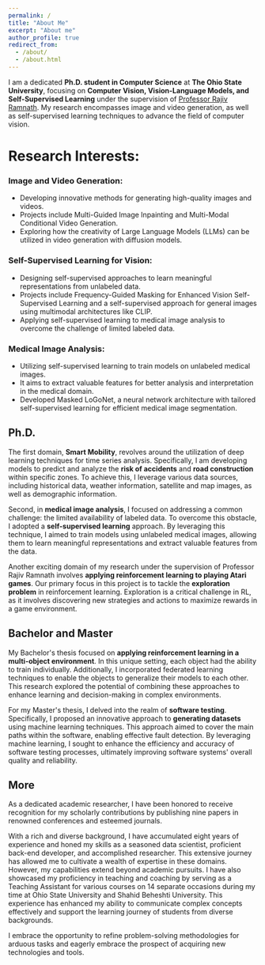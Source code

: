 ```yaml
---
permalink: /
title: "About Me"
excerpt: "About me"
author_profile: true
redirect_from: 
  - /about/
  - /about.html
---
```


<!-- I am currently on an exciting academic journey, pursuing a __Ph.D. in Computer Science__ at __Ohio State University__. Prior to this, I completed my Bachelor's and Master's degrees in computer engineering at the __Shahid Beheshti University of Tehran__. During my Bachelor's, I specialized in hardware, while my Master's focused on software. -->

I am a dedicated __Ph.D. student in Computer Science__ at __The Ohio State University__, focusing on __Computer Vision, Vision-Language Models, and Self-Supervised Learning__ under the supervision of [Professor Rajiv Ramnath](https://cse.osu.edu/people/ramnath.6). My research encompasses image and video generation, as well as self-supervised learning techniques to advance the field of computer vision.

# Research Interests:

### Image and Video Generation:

* Developing innovative methods for generating high-quality images and videos.
* Projects include Multi-Guided Image Inpainting and Multi-Modal Conditional Video Generation.
* Exploring how the creativity of Large Language Models (LLMs) can be utilized in video generation with diffusion models.

### Self-Supervised Learning for Vision:

* Designing self-supervised approaches to learn meaningful representations from unlabeled data.
* Projects include Frequency-Guided Masking for Enhanced Vision Self-Supervised Learning and a self-supervised approach for general images using multimodal architectures like CLIP.
* Applying self-supervised learning to medical image analysis to overcome the challenge of limited labeled data.

### Medical Image Analysis:

* Utilizing self-supervised learning to train models on unlabeled medical images.
* It aims to extract valuable features for better analysis and interpretation in the medical domain.
* Developed Masked LoGoNet, a neural network architecture with tailored self-supervised learning for efficient medical image segmentation.


Ph.D.
---------

The first domain, __Smart Mobility__, revolves around the utilization of deep learning techniques for time series analysis. Specifically, I am developing models to predict and analyze the __risk of accidents__ and __road construction__ within specific zones. To achieve this, I leverage various data sources, including historical data, weather information, satellite and map images, as well as demographic information.

Second, in __medical image analysis__, I focused on addressing a common challenge: the limited availability of labeled data. To overcome this obstacle, I adopted a __self-supervised learning__ approach. By leveraging this technique, I aimed to train models using unlabeled medical images, allowing them to learn meaningful representations and extract valuable features from the data.

Another exciting domain of my research under the supervision of Professor Rajiv Ramnath involves __applying reinforcement learning to playing Atari games__. Our primary focus in this project is to tackle the __exploration problem__ in reinforcement learning. Exploration is a critical challenge in RL, as it involves discovering new strategies and actions to maximize rewards in a game environment.


Bachelor and Master
-------------

My Bachelor's thesis focused on __applying reinforcement learning in a multi-object environment__. In this unique setting, each object had the ability to train individually. Additionally, I incorporated federated learning techniques to enable the objects to generalize their models to each other. This research explored the potential of combining these approaches to enhance learning and decision-making in complex environments.

For my Master's thesis, I delved into the realm of __software testing__. Specifically, I proposed an innovative approach to __generating datasets__ using machine learning techniques. This approach aimed to cover the main paths within the software, enabling effective fault detection. By leveraging machine learning, I sought to enhance the efficiency and accuracy of software testing processes, ultimately improving software systems' overall quality and reliability.


More
--------

As a dedicated academic researcher, I have been honored to receive recognition for my scholarly contributions by publishing nine papers in renowned conferences and esteemed journals.

With a rich and diverse background, I have accumulated eight years of experience and honed my skills as a seasoned data scientist, proficient back-end developer, and accomplished researcher. This extensive journey has allowed me to cultivate a wealth of expertise in these domains. However, my capabilities extend beyond academic pursuits. I have also showcased my proficiency in teaching and coaching by serving as a Teaching Assistant for various courses on 14 separate occasions during my time at Ohio State University and Shahid Beheshti University. This experience has enhanced my ability to communicate complex concepts effectively and support the learning journey of students from diverse backgrounds.

I embrace the opportunity to refine problem-solving methodologies for arduous tasks and eagerly embrace the prospect of acquiring new technologies and tools.